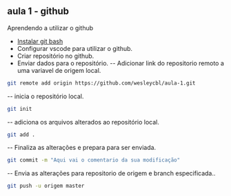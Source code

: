 ## aula 1 - github

Aprendendo a utilizar o github

- [Instalar git bash](https://gitforwindows.org/)
- Configurar vscode para utilizar o github.
- Criar repositório no github.
- Enviar dados para o repositório.
-- Adicionar link do repositorio remoto a uma variavel de origem local.
```sh
git remote add origin https://github.com/wesleycbl/aula-1.git 
```
-- inicia o repositório local.
```sh
git init
```
-- adiciona os arquivos alterados ao repositório local.
```sh
git add .
```
-- Finaliza as alterações e prepara para ser enviada.
```sh
git commit -m "Aqui vai o comentario da sua modificação"
```
-- Envia as alterações para  repositorio de origem e branch especificada..
```sh
git push -u origem master
```